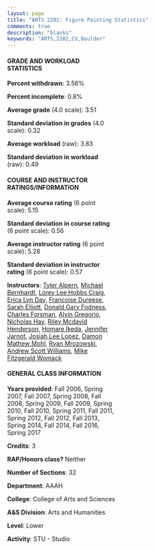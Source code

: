 ```yaml
---
layout: page
title: "ARTS 2202: Figure Painting Statistics"
comments: true
description: "blanks"
keywords: "ARTS,2202,CU,Boulder"
---
```

<head>
<script src="https://ajax.googleapis.com/ajax/libs/jquery/2.1.3/jquery.min.js"></script>
<script src="https://dl.dropboxusercontent.com/s/pc42nxpaw1ea4o9/highcharts.js?dl=0"></script>
<!-- <script src="../assets/js/highcharts.js"></script> -->
<style type="text/css">@font-face {
	font-family: "Bebas Neue";
	src: url(https://www.filehosting.org/file/details/544349/BebasNeue Regular.otf) format("opentype");
	}
	h1.Bebas { 
		font-family: "Bebas Neue", Verdana, Tahoma;
	}
</style>
</head>
<body>
	<div id="container" style="float: right; width: 45%; height: 88%; margin-left: 2.5%; margin-right: 2.5%;"></div>
	<script language="JavaScript">
		$(document).ready(function() {
		var chart = {type: 'column'};
		var title = {text: 'Grade Distribution'};
		var xAxis = {categories: ['A','B','C','D','F'],crosshair: true};
		var yAxis = {min: 0,title: {text: 'Percentage'}};
		var tooltip = {headerFormat: '<center><b><span style="font-size:20px">{point.key}</span></b></center>',
		               pointFormat: '<td style="padding:0"><b>{point.y:.1f}%</b></td>',
		               footerFormat: '</table>',shared: true,useHTML: true};
		var plotOptions = {column: {pointPadding: 0.0,borderWidth: 0}};  
		var credits = {enabled: false};var series= [{name: 'Percent',data: [63.02,30.53,4.68,0.84,0.92,]}];
		var json = {};
		json.chart = chart;
		json.title = title;
		json.tooltip = tooltip;
		json.xAxis = xAxis;
		json.yAxis = yAxis;  
		json.series = series;
		json.plotOptions = plotOptions;  
		json.credits = credits;
		$('#container').highcharts(json);
	});
	</script>
</body>
			   
#### GRADE AND WORKLOAD STATISTICS

**Percent withdrawn**: 3.56%

**Percent incomplete**: 0.8%

**Average grade** (4.0 scale): 3.51

**Standard deviation in grades** (4.0 scale): 0.32

**Average workload** (raw): 3.83

**Standard deviation in workload** (raw): 0.49

#### COURSE AND INSTRUCTOR RATINGS/INFORMATION

**Average course rating** (6 point scale): 5.15

**Standard deviation in course rating** (6 point scale): 0.56

**Average instructor rating** (6 point scale): 5.28

**Standard deviation in instructor rating** (6 point scale): 0.57

**Instructors**: <a href='../../instructors/Tyler_Alpern'>Tyler Alpern</a>, <a href='../../instructors/Michael_Bernhardt'>Michael Bernhardt</a>, <a href='../../instructors/Lorey_Lee_Hobbs_Craig'>Lorey Lee Hobbs Craig</a>, <a href='../../instructors/Erica_Lyn_Day'>Erica Lyn Day</a>, <a href='../../instructors/Francoise_Dureese'>Francoise Dureese</a>, <a href='../../instructors/Sarah_Elliott'>Sarah Elliott</a>, <a href='../../instructors/Donald_Gary_Fodness'>Donald Gary Fodness</a>, <a href='../../instructors/Charles_Forsman'>Charles Forsman</a>, <a href='../../instructors/Alvin_Gregorio'>Alvin Gregorio</a>, <a href='../../instructors/Nicholas_Hay'>Nicholas Hay</a>, <a href='../../instructors/Riley_Mcdavid_Henderson'>Riley Mcdavid Henderson</a>, <a href='../../instructors/Homare_Ikeda'>Homare Ikeda</a>, <a href='../../instructors/Jennifer_Jarnot'>Jennifer Jarnot</a>, <a href='../../instructors/Josiah_Lee_Lopez'>Josiah Lee Lopez</a>, <a href='../../instructors/Damon_Mathew_Mohl'>Damon Mathew Mohl</a>, <a href='../../instructors/Ryan_Mrozowski'>Ryan Mrozowski</a>, <a href='../../instructors/Andrew_Scott_Williams'>Andrew Scott Williams</a>, <a href='../../instructors/Mike_Fitzgerald_Womack'>Mike Fitzgerald Womack</a>

#### GENERAL CLASS INFORMATION

**Years provided**: Fall 2006, Spring 2007, Fall 2007, Spring 2008, Fall 2008, Spring 2009, Fall 2009, Spring 2010, Fall 2010, Spring 2011, Fall 2011, Spring 2012, Fall 2012, Fall 2013, Spring 2014, Fall 2014, Fall 2016, Spring 2017

**Credits**: 3

**RAP/Honors class?** Neither

**Number of Sections**: 32

**Department**: AAAH

**College**: College of Arts and Sciences

**A&S Division**: Arts and Humanities

**Level**: Lower

**Activity**: STU - Studio
